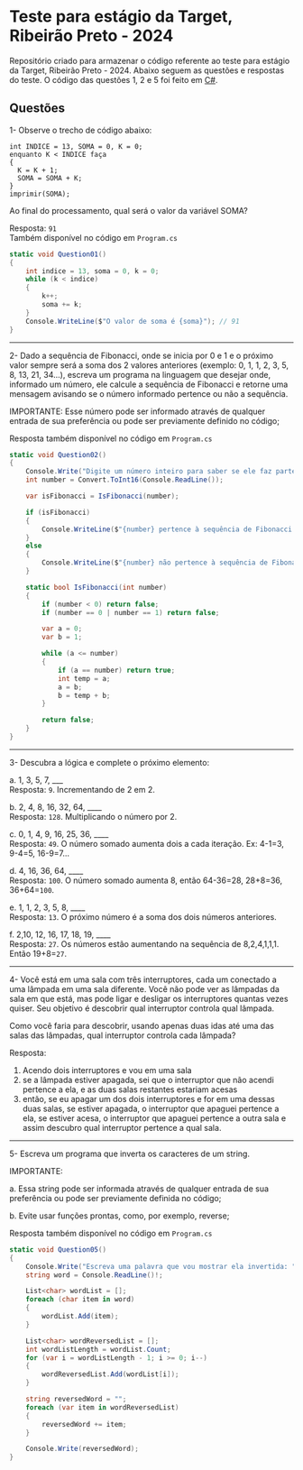 # Teste para estágio da Target, Ribeirão Preto - 2024

Repositório criado para armazenar o código referente ao teste para estágio da Target, Ribeirão Preto - 2024. Abaixo seguem as questões e respostas do teste. O código das questões 1, 2 e 5 foi feito em [C#](https://learn.microsoft.com/pt-br/dotnet/csharp/).

## Questões

1- Observe o trecho de código abaixo:

```
int INDICE = 13, SOMA = 0, K = 0;
enquanto K < INDICE faça
{
  K = K + 1;
  SOMA = SOMA + K;
}
imprimir(SOMA);
```

Ao final do processamento, qual será o valor da variável SOMA?

Resposta: `91` </br>
Também disponível no código em `Program.cs`

```csharp
static void Question01()
{
    int indice = 13, soma = 0, k = 0;
    while (k < indice)
    {
        k++;
        soma += k;
    }
    Console.WriteLine($"O valor de soma é {soma}"); // 91
}
```

---

2- Dado a sequência de Fibonacci, onde se inicia por 0 e 1 e o próximo valor sempre será a soma dos 2 valores anteriores (exemplo: 0, 1, 1, 2, 3, 5, 8, 13, 21, 34...), escreva um programa na linguagem que desejar onde, informado um número, ele calcule a sequência de Fibonacci e retorne uma mensagem avisando se o número informado pertence ou não a sequência.

IMPORTANTE: Esse número pode ser informado através de qualquer entrada de sua preferência ou pode ser previamente definido no código;

Resposta também disponível no código em `Program.cs`

```csharp
static void Question02()
{
    Console.Write("Digite um número inteiro para saber se ele faz parte da sequência de Fibonacci: ");
    int number = Convert.ToInt16(Console.ReadLine());

    var isFibonacci = IsFibonacci(number);

    if (isFibonacci)
    {
        Console.WriteLine($"{number} pertence à sequência de Fibonacci.");
    }
    else
    {
        Console.WriteLine($"{number} não pertence à sequência de Fibonacci.");
    }

    static bool IsFibonacci(int number)
    {
        if (number < 0) return false;
        if (number == 0 | number == 1) return false;

        var a = 0;
        var b = 1;

        while (a <= number)
        {
            if (a == number) return true;
            int temp = a;
            a = b;
            b = temp + b;
        }

        return false;
    }
}
```

---

3- Descubra a lógica e complete o próximo elemento:

a. 1, 3, 5, 7, \_\_\_ </br>
Resposta: `9`. Incrementando de 2 em 2.

b. 2, 4, 8, 16, 32, 64, \_\_\_\_ </br>
Resposta: `128`. Multiplicando o número por 2.

c. 0, 1, 4, 9, 16, 25, 36, \_\_\_\_ </br>
Resposta: `49`. O número somado aumenta dois a cada iteração. Ex: 4-1=3, 9-4=5, 16-9=7...

d. 4, 16, 36, 64, \_\_\_\_ </br>
Resposta: `100`. O número somado aumenta 8, então 64-36=28, 28+8=36, 36+64=`100`.

e. 1, 1, 2, 3, 5, 8, \_\_\_\_ </br>
Resposta: `13`. O próximo número é a soma dos dois números anteriores.

f. 2,10, 12, 16, 17, 18, 19, \_\_\_\_ </br>
Resposta: `27`. Os números estão aumentando na sequência de 8,2,4,1,1,1. Então 19+8=`27`.

---

4- Você está em uma sala com três interruptores, cada um conectado a uma lâmpada em uma sala diferente. Você não pode ver as lâmpadas da sala em que está, mas pode ligar e desligar os interruptores quantas vezes quiser. Seu objetivo é descobrir qual interruptor controla qual lâmpada.

Como você faria para descobrir, usando apenas duas idas até uma das salas das lâmpadas, qual interruptor controla cada lâmpada?

Resposta:

1. Acendo dois interruptores e vou em uma sala
2. se a lâmpada estiver apagada, sei que o interruptor que não acendi pertence a ela, e as duas salas restantes estariam acesas
3. então, se eu apagar um dos dois interruptores e for em uma dessas duas salas, se estiver apagada, o interruptor que apaguei pertence a ela, se estiver acesa, o interruptor que apaguei pertence a outra sala e assim descubro qual interruptor pertence a qual sala.

---

5- Escreva um programa que inverta os caracteres de um string.

IMPORTANTE:

a. Essa string pode ser informada através de qualquer entrada de sua preferência ou pode ser previamente definida no código;

b. Evite usar funções prontas, como, por exemplo, reverse;

Resposta também disponível no código em `Program.cs`

```csharp
static void Question05()
{
    Console.Write("Escreva uma palavra que vou mostrar ela invertida: ");
    string word = Console.ReadLine()!;

    List<char> wordList = [];
    foreach (char item in word)
    {
        wordList.Add(item);
    }

    List<char> wordReversedList = [];
    int wordListLength = wordList.Count;
    for (var i = wordListLength - 1; i >= 0; i--)
    {
        wordReversedList.Add(wordList[i]);
    }

    string reversedWord = "";
    foreach (var item in wordReversedList)
    {
        reversedWord += item;
    }

    Console.Write(reversedWord);
}
```
